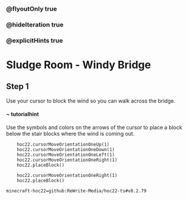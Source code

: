 ### @flyoutOnly true
### @hideIteration true
### @explicitHints true


# Sludge Room - Windy Bridge

## Step 1
Use your cursor to block the wind so you can walk across the bridge.

#### ~ tutorialhint 
Use the symbols and colors on the arrows of the cursor to place a block below the stair blocks where the wind is coming out.



```ghost
    hoc22.cursorMoveOrientationOneUp(1)
    hoc22.cursorMoveOrientationOneDown(1)
    hoc22.cursorMoveOrientationOneLeft(1)
    hoc22.cursorMoveOrientationOneRight(1)
    hoc22.placeBlock()
```
```template
    hoc22.cursorMoveOrientationOneRight(1)   
    hoc22.placeBlock()
```
```package
minecraft-hoc22=github:ReWrite-Media/hoc22-ts#v0.2.79
```